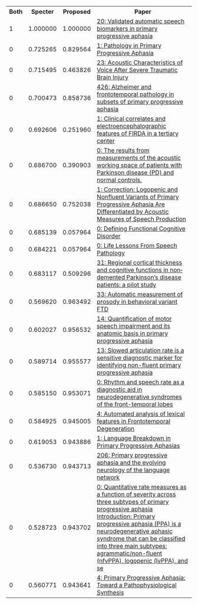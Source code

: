 <html><table><tr>
<th>Both</th>
<th>Specter</th>
<th>Proposed</th>
<th>Paper</th>
</tr>
<tr>
<td>1</td>
<td>1.000000</td>
<td>1.000000</td>
<td><a href="https://www.semanticscholar.org/paper/123c3fbad7d19bec1448a3b1a6c1616e552d85b1">20: Validated automatic speech biomarkers in primary progressive aphasia</a></td>
</tr>
<tr>
<td>0</td>
<td>0.725265</td>
<td>0.829564</td>
<td><a href="https://www.semanticscholar.org/paper/1bdbe606625ee8727feee38e34f7ba267a2037d0">1: Pathology in Primary Progressive Aphasia</a></td>
</tr>
<tr>
<td>0</td>
<td>0.715495</td>
<td>0.463826</td>
<td><a href="https://www.semanticscholar.org/paper/c186109c3808dcedc80f8eeb1e4af8a179e4d191">23: Acoustic Characteristics of Voice After Severe Traumatic Brain Injury</a></td>
</tr>
<tr>
<td>0</td>
<td>0.700473</td>
<td>0.858736</td>
<td><a href="https://www.semanticscholar.org/paper/963651d7b8d93585c4cb9f4a9359e2d25e50f076">426: Alzheimer and frontotemporal pathology in subsets of primary progressive aphasia</a></td>
</tr>
<tr>
<td>0</td>
<td>0.692606</td>
<td>0.251960</td>
<td><a href="https://www.semanticscholar.org/paper/68f192e87aec93413ccb647498b1c1005b095449">1: Clinical correlates and electroencephalographic features of FIRDA in a tertiary center</a></td>
</tr>
<tr>
<td>0</td>
<td>0.686700</td>
<td>0.390903</td>
<td><a href="https://www.semanticscholar.org/paper/ef260c44b4b2b12edd956e82acc2c3013e1ecf4a">0: The results from measurements of the acoustic working space of patients with Parkinson disease (PD) and normal controls.</a></td>
</tr>
<tr>
<td>0</td>
<td>0.686650</td>
<td>0.752038</td>
<td><a href="https://www.semanticscholar.org/paper/8948a06e3023dba3a6a069baa88b822b61ce7bce">1: Correction: Logopenic and Nonfluent Variants of Primary Progressive Aphasia Are Differentiated by Acoustic Measures of Speech Production</a></td>
</tr>
<tr>
<td>0</td>
<td>0.685139</td>
<td>0.057964</td>
<td><a href="https://www.semanticscholar.org/paper/dd5ed8152a03d7be048c7e42db112bb05e9283dc">0: Defining Functional Cognitive Disorder</a></td>
</tr>
<tr>
<td>0</td>
<td>0.684221</td>
<td>0.057964</td>
<td><a href="https://www.semanticscholar.org/paper/5dedaace8702277309d527e0a6eae8334612a092">0: Life Lessons From Speech Pathology</a></td>
</tr>
<tr>
<td>0</td>
<td>0.683117</td>
<td>0.509296</td>
<td><a href="https://www.semanticscholar.org/paper/5df13c7d4c7272c1b3287335d39c12d41dde0818">31: Regional cortical thickness and cognitive functions in non‐demented Parkinson’s disease patients: a pilot study</a></td>
</tr>
<tr>
<td>0</td>
<td>0.569620</td>
<td>0.963492</td>
<td><a href="https://www.semanticscholar.org/paper/f952f3efad8519382db5b3cc2e4c9c2dd3e06bd6">33: Automatic measurement of prosody in behavioral variant FTD</a></td>
</tr>
<tr>
<td>0</td>
<td>0.602027</td>
<td>0.956532</td>
<td><a href="https://www.semanticscholar.org/paper/84b6a54cc543e15b182cf994bb6b7c2d5ea90dc8">14: Quantification of motor speech impairment and its anatomic basis in primary progressive aphasia</a></td>
</tr>
<tr>
<td>0</td>
<td>0.589714</td>
<td>0.955577</td>
<td><a href="https://www.semanticscholar.org/paper/2f2ca6bea164350fe9c8bbc26742faea0eaa32d9">13: Slowed articulation rate is a sensitive diagnostic marker for identifying non-fluent primary progressive aphasia</a></td>
</tr>
<tr>
<td>0</td>
<td>0.585150</td>
<td>0.953071</td>
<td><a href="https://www.semanticscholar.org/paper/887cae62d490dfd690e39311c4a5487d78dbf2c6">0: Rhythm and speech rate as a diagnostic aid in neurodegenerative syndromes of the front-temporal lobes</a></td>
</tr>
<tr>
<td>0</td>
<td>0.584925</td>
<td>0.945005</td>
<td><a href="https://www.semanticscholar.org/paper/294bd3d2dbed538b78929c162a0933dc9770fcd7">4: Automated analysis of lexical features in Frontotemporal Degeneration</a></td>
</tr>
<tr>
<td>0</td>
<td>0.619053</td>
<td>0.943886</td>
<td><a href="https://www.semanticscholar.org/paper/70ead3a58d2e9c62c9506aa923199753ecf557bd">1: Language Breakdown in Primary Progressive Aphasias</a></td>
</tr>
<tr>
<td>0</td>
<td>0.536730</td>
<td>0.943713</td>
<td><a href="https://www.semanticscholar.org/paper/a7cf12b749fee8da9916ffc1646c954234846181">206: Primary progressive aphasia and the evolving neurology of the language network</a></td>
</tr>
<tr>
<td>0</td>
<td>0.528723</td>
<td>0.943702</td>
<td><a href="https://www.semanticscholar.org/paper/c9edefb8a322f3200e3dda2cf6721240c56a4d3c">0: Quantitative rate measures as a function of severity across three subtypes of primary progressive aphasia Introduction: Primary progressive aphasia (PPA) is a neurodegenerative aphasic syndrome that can be classified into three main subtypes: agrammatic/non-fluent (nfvPPA), logopenic (lvPPA), and se</a></td>
</tr>
<tr>
<td>0</td>
<td>0.560771</td>
<td>0.943641</td>
<td><a href="https://www.semanticscholar.org/paper/b72eb7a244043242409048996fbe068178797472">4: Primary Progressive Aphasia: Toward a Pathophysiological Synthesis</a></td>
</tr>
</table></html>
